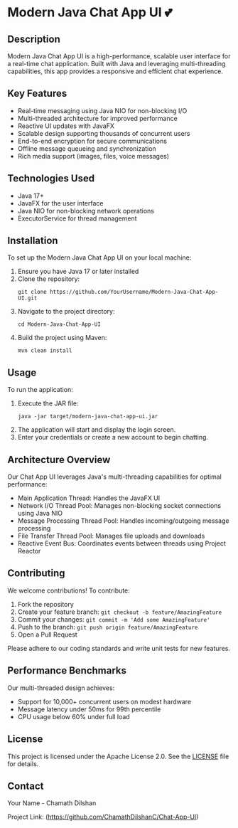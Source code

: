 # Modern Java Chat App UI 💕

## Description
Modern Java Chat App UI is a high-performance, scalable user interface for a real-time chat application. Built with Java and leveraging multi-threading capabilities, this app provides a responsive and efficient chat experience.

## Key Features
- Real-time messaging using Java NIO for non-blocking I/O
- Multi-threaded architecture for improved performance
- Reactive UI updates with JavaFX
- Scalable design supporting thousands of concurrent users
- End-to-end encryption for secure communications
- Offline message queueing and synchronization
- Rich media support (images, files, voice messages)

## Technologies Used
- Java 17+
- JavaFX for the user interface
- Java NIO for non-blocking network operations
- ExecutorService for thread management

## Installation
To set up the Modern Java Chat App UI on your local machine:

1. Ensure you have Java 17 or later installed
2. Clone the repository:
   ```
   git clone https://github.com/YourUsername/Modern-Java-Chat-App-UI.git
   ```
3. Navigate to the project directory:
   ```
   cd Modern-Java-Chat-App-UI
   ```
4. Build the project using Maven:
   ```
   mvn clean install
   ```

## Usage
To run the application:

1. Execute the JAR file:
   ```
   java -jar target/modern-java-chat-app-ui.jar
   ```
2. The application will start and display the login screen.
3. Enter your credentials or create a new account to begin chatting.

## Architecture Overview
Our Chat App UI leverages Java's multi-threading capabilities for optimal performance:

- Main Application Thread: Handles the JavaFX UI
- Network I/O Thread Pool: Manages non-blocking socket connections using Java NIO
- Message Processing Thread Pool: Handles incoming/outgoing message processing
- File Transfer Thread Pool: Manages file uploads and downloads
- Reactive Event Bus: Coordinates events between threads using Project Reactor

## Contributing
We welcome contributions! To contribute:

1. Fork the repository
2. Create your feature branch: `git checkout -b feature/AmazingFeature`
3. Commit your changes: `git commit -m 'Add some AmazingFeature'`
4. Push to the branch: `git push origin feature/AmazingFeature`
5. Open a Pull Request

Please adhere to our coding standards and write unit tests for new features.

## Performance Benchmarks
Our multi-threaded design achieves:
- Support for 10,000+ concurrent users on modest hardware
- Message latency under 50ms for 99th percentile
- CPU usage below 60% under full load

## License
This project is licensed under the Apache License 2.0. See the [LICENSE](LICENSE) file for details.

## Contact
Your Name - Chamath Dilshan

Project Link: (https://github.com/ChamathDilshanC/Chat-App-UI)
